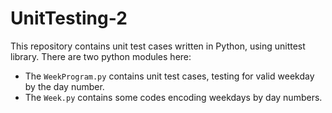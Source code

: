 # UnitTesting-2

This repository contains unit test cases written in Python, using unittest library. There are two python modules here:

- The `WeekProgram.py` contains unit test cases, testing for valid weekday by the day number.
- The `Week.py` contains some codes encoding weekdays by day numbers.
